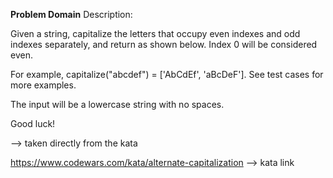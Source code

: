**Problem Domain**
Description:

Given a string, capitalize the letters that occupy even indexes and odd indexes separately, and return as shown below. Index 0 will be considered even.

For example, capitalize("abcdef") = ['AbCdEf', 'aBcDeF']. See test cases for more examples.

The input will be a lowercase string with no spaces.

Good luck!

  --> taken directly from the kata 


https://www.codewars.com/kata/alternate-capitalization
 --> kata link

